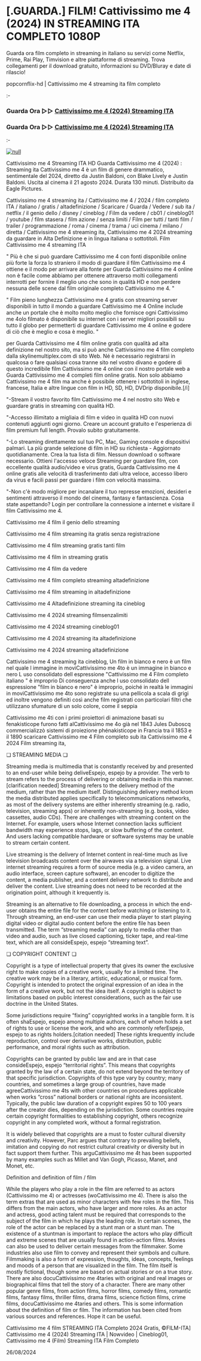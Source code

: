 # [.GUARDA.] FILM! Cattivissimo me 4 (2024) IN STREAMING ITA COMPLETO 1080P



Guarda ora film completo in streaming in italiano su servizi come Netflix, Prime, Rai Play, Timvision e altre piattaforme di streaming. Trova collegamenti per il download gratuito, informazioni su DVD/Bluray e date di rilascio!

popcornflix-hd | Cattivissimo me 4 streaming ita film completo

:-

### Guarda Ora ▷▷ [Cattivissimo me 4 (2024) Streaming ITA](https://popcornflix-hd.org/it/movie/519182/cattivissimo-me-4.html)

### Guarda Ora ▷▷ [Cattivissimo me 4 (2024) Streaming ITA](https://popcornflix-hd.org/it/movie/519182/cattivissimo-me-4.html)

:-


[![null](https://static.wixstatic.com/media/855a25_043b5abeb4ae4d35ac003198e7fe56ed~mv2.gif)](https://popcornflix-hd.org/it/movie/519182/cattivissimo-me-4.html)

Cattivissimo me 4 Streaming ITA HD
Guarda Cattivissimo me 4 (2024) : Streaming ita Cattivissimo me 4 è un film di genere drammatico, sentimentale del 2024, diretto da Justin Baldoni, con Blake Lively e Justin Baldoni. Uscita al cinema il 21 agosto 2024. Durata 130 minuti. Distribuito da Eagle Pictures.

Cattivissimo me 4 streaming ita / Cattivissimo me 4 / 2024 / film completo ITA / italiano / gratis / altadefinizione / Scaricare / Guarda / Vedere / sub ita / netflix / il genio dello / disney / cineblog / Film da vedere / cb01 / cineblog01 / youtube / film stasera / film azione / senza limiti / Film per tutti / tanti film / trailer / programmazione / roma / cinema / trama / uci cinema / milano / diretta / Cattivissimo me 4 streaming ita, Cattivissimo me 4 2024 streaming da guardare in Alta Definizione e in lingua italiana o sottotitoli. Film Cattivissimo me 4 streaming ITA

" Più è che si può guardare Cattivissimo me 4 con fonti disponibile online più forte la forza lo straniero il modo di guardare il film Cattivissimo me 4 ottiene e il modo per arrivare alla fonte per Guarda Cattivissimo me 4 online non è facile come abbiamo per ottenere attraverso molti collegamenti interrotti per fornire il meglio uno che sono in qualità HD e non perdere nessuna delle scene dal film originale completo Cattivissimo me 4. "

" Film pieno lunghezza Cattivissimo me 4 gratis con streaming server disponibili in tutto il mondo a guardare Cattivissimo me 4 Online include anche un portale che è molto molto meglio che fornisce ogni Cattivissimo me 4olo filmato è disponibile su internet con i server migliori possibili su tutto il globo per permetterti di guardare Cattivissimo me 4 online e godere di ciò che è meglio e cosa è meglio. "

per Guarda Cattivissimo me 4 film online gratis con qualità ad alta definizione nel nostro sito, ma si può anche Cattivissimo me 4 film completo dalla skylinemultiplex.com di sito Web. Né è necessario registrarsi in qualcosa o fare qualsiasi cosa tranne sito nel vostro divano e godere di questo incredibile film Cattivissimo me 4 online con il nostro portale web a Guarda Cattivissimo me 4 completi film online gratis. Non solo abbiamo Cattivissimo me 4 film ma anche è possibile ottenere i sottotitoli in inglese, francese, Italia e altre lingue con film in HD, SD, HD, DVDrip disponibile.[/i]

"-Stream il vostro favorito film Cattivissimo me 4 nel nostro sito Web e guardare gratis in streaming con qualità HD.

"-Accesso illimitato a migliaia di film e video in qualità HD con nuovi contenuti aggiunti ogni giorno. Creare un account gratuito e l'esperienza di film premium full length. Provalo subito gratuitamente.

"-Lo streaming direttamente sul tuo PC, Mac, Gaming console e dispositivi palmari. La più grande selezione di film in HD su richiesta - Aggiornato quotidianamente. Crea la tua lista di film. Nessun download o software necessario. Ottieni l'accesso veloce Streaming per guardare film, con eccellente qualità audio/video e virus gratis, Guarda Cattivissimo me 4 online gratis alle velocità di trasferimento dati ultra veloce, accesso libero da virus e facili passi per guardare i film con velocità massima.

"-Non c'è modo migliore per incanalare il tuo represse emozioni, desideri e sentimenti attraverso il mondo del cinema, fantasy e fantascienza. Cosa state aspettando? Login per controllare la connessione a internet e visitare il film Cattivissimo me 4.

Cattivissimo me 4 film il genio dello streaming

Cattivissimo me 4 film streaming ita gratis senza registrazione

Cattivissimo me 4 film streaming gratis tanti film

Cattivissimo me 4 film in streaming gratis

Cattivissimo me 4 film da vedere

Cattivissimo me 4 film completo streaming altadefinizione

Cattivissimo me 4 film streaming in altadefinizione

Cattivissimo me 4 Altadefinizione streaming ita cineblog

Cattivissimo me 4 2024 streaming filmsenzalimiti

Cattivissimo me 4 2024 streaming cineblog01

Cattivissimo me 4 2024 streaming ita altadefinizione

Cattivissimo me 4 2024 streaming altadefinizione

Cattivissimo me 4 streaming ita cineblog, Un film in bianco e nero è un film nel quale l immagine in moviCattivissimo me 4to è un immagine in bianco e nero L uso consolidato dell espressione "Cattivissimo me 4 Film completo italiano " è improprio Di conseguenza anche l uso consolidato dell espressione "film in bianco e nero" è improprio, poiché in realtà le immagini in moviCattivissimo me 4to sono registrate su una pellicola a scala di grigi ed inoltre vengono definiti così anche film registrati con particolari filtri che utilizzano sfumature di un solo colore, come il seppia

Cattivissimo me 4ti con i primi proiettori di animazione basati su fenakisticope furono fatti alCattivissimo me 4o già nel 1843 Jules Duboscq commercializzò sistemi di proiezione phénakisticope in Francia tra il 1853 e il 1890 scaricare Cattivissimo me 4 Film completo sub ita Cattivissimo me 4 2024 Film streaming ita,

❏ STREAMING MEDIA ❏

Streaming media is multimedia that is constantly received by and presented to an end-user while being deliveEspejo, espejo by a provider. The verb to stream refers to the process of delivering or obtaining media in this manner.[clarification needed] Streaming refers to the delivery method of the medium, rather than the medium itself. Distinguishing delivery method krom the media distributed applies specifically to telecommunications networks, as most of the delivery systems are either inherently streaming (e.g. radio, television, streaming apps) or inherently non-streaming (e.g. books, video cassettes, audio CDs). There are challenges with streaming content on the Internet. For example, users whose Internet connection lacks sufficient bandwidth may experience stops, lags, or slow buffering of the content. And users lacking compatible hardware or software systems may be unable to stream certain content.

Live streaming is the delivery of Internet content in real-time much as live television broadcasts content over the airwaves via a television signal. Live internet streaming requires a form of source media (e.g. a video camera, an audio interface, screen capture software), an encoder to digitize the content, a media publisher, and a content delivery network to distribute and deliver the content. Live streaming does not need to be recorded at the origination point, although it krequently is.

Streaming is an alternative to file downloading, a process in which the end-user obtains the entire file for the content before watching or listening to it. Through streaming, an end-user can use their media player to start playing digital video or digital audio content before the entire file has been transmitted. The term “streaming media” can apply to media other than video and audio, such as live closed captioning, ticker tape, and real-time text, which are all consideEspejo, espejo “streaming text”.

❏ COPYRIGHT CONTENT ❏

Copyright is a type of intellectual property that gives its owner the exclusive right to make copies of a creative work, usually for a limited time. The creative work may be in a literary, artistic, educational, or musical form. Copyright is intended to protect the original expression of an idea in the form of a creative work, but not the idea itself. A copyright is subject to limitations based on public interest considerations, such as the fair use doctrine in the United States.

Some jurisdictions require “fixing” copyrighted works in a tangible form. It is often shaEspejo, espejo among multiple authors, each of whom holds a set of rights to use or license the work, and who are commonly referEspejo, espejo to as rights holders.[citation needed] These rights krequently include reproduction, control over derivative works, distribution, public performance, and moral rights such as attribution.

Copyrights can be granted by public law and are in that case consideEspejo, espejo “territorial rights”. This means that copyrights granted by the law of a certain state, do not extend beyond the territory of that specific jurisdiction. Copyrights of this type vary by country; many countries, and sometimes a large group of countries, have made agreeCattivissimo me 4ts with other countries on procedures applicable when works “cross” national borders or national rights are inconsistent. Typically, the public law duration of a copyright expires 50 to 100 years after the creator dies, depending on the jurisdiction. Some countries require certain copyright formalities to establishing copyright, others recognize copyright in any completed work, without a formal registration.

It is widely believed that copyrights are a must to foster cultural diversity and creativity. However, Parc argues that contrary to prevailing beliefs, imitation and copying do not restrict cultural creativity or diversity but in fact support them further. This arguCattivissimo me 4t has been supported by many examples such as Millet and Van Gogh, Picasso, Manet, and Monet, etc.

Definition and definition of film / film

While the players who play a role in the film are referred to as actors (Cattivissimo me 4) or actresses (woCattivissimo me 4). There is also the term extras that are used as minor characters with few roles in the film. This differs from the main actors, who have larger and more roles. As an actor and actress, good acting talent must be required that corresponds to the subject of the film in which he plays the leading role. In certain scenes, the role of the actor can be replaced by a stunt man or a stunt man. The existence of a stuntman is important to replace the actors who play difficult and extreme scenes that are usually found in action-action films. Movies can also be used to deliver certain messages from the filmmaker. Some industries also use film to convey and represent their symbols and culture. Filmmaking is also a form of expression, thoughts, ideas, concepts, feelings and moods of a person that are visualized in the film. The film itself is mostly fictional, though some are based on actual stories or on a true story. There are also docuCattivissimo me 4taries with original and real images or biographical films that tell the story of a character. There are many other popular genre films, from action films, horror films, comedy films, romantic films, fantasy films, thriller films, drama films, science fiction films, crime films, docuCattivissimo me 4taries and others. This is some information about the definition of film or film. The information has been cited from various sources and references. Hope it can be useful.

Cattivissimo me 4 film STREAMING ITA Completo 2024 Gratis, ©FILM-ITA] Cattivissimo me 4 (2024) Streaming ITA | Nowvideo | Cineblog01, Cattivissimo me 4 (Film) Streaming ITA Film Completo

26/08/2024
